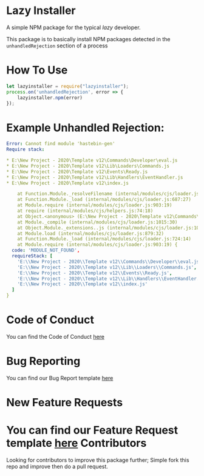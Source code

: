 Lazy Installer
=====
A simple NPM package for the typical *lazy* developer.

This package is to basically install NPM packages detected in the `unhandledRejection` section of a process

How To Use
=====

``` js
let lazyinstaller = require("lazyinstaller");
process.on('unhandledRejection', error => {
    lazyinstaller.npm(error)
});
```

Example Unhandled Rejection:
=====

```yaml
Error: Cannot find module 'hastebin-gen'
Require stack:

* E:\New Project - 2020\Template v12\Commands\Developer\eval.js
* E:\New Project - 2020\Template v12\Lib\Loaders\Commands.js
* E:\New Project - 2020\Template v12\Events\Ready.js
* E:\New Project - 2020\Template v12\Lib\Handlers\EventHandler.js
* E:\New Project - 2020\Template v12\index.js

    at Function.Module._resolveFilename (internal/modules/cjs/loader.js:831:15)
    at Function.Module._load (internal/modules/cjs/loader.js:687:27)
    at Module.require (internal/modules/cjs/loader.js:903:19)
    at require (internal/modules/cjs/helpers.js:74:18)
    at Object.<anonymous> (E:\New Project - 2020\Template v12\Commands\Developer\eval.js:2:18)
    at Module._compile (internal/modules/cjs/loader.js:1015:30)
    at Object.Module._extensions..js (internal/modules/cjs/loader.js:1035:10)
    at Module.load (internal/modules/cjs/loader.js:879:32)
    at Function.Module._load (internal/modules/cjs/loader.js:724:14)
    at Module.require (internal/modules/cjs/loader.js:903:19) {
  code: 'MODULE_NOT_FOUND',
  requireStack: [
    'E:\\New Project - 2020\\Template v12\\Commands\\Developer\\eval.js',
    'E:\\New Project - 2020\\Template v12\\Lib\\Loaders\\Commands.js',
    'E:\\New Project - 2020\\Template v12\\Events\\Ready.js',
    'E:\\New Project - 2020\\Template v12\\Lib\\Handlers\\EventHandler.js',
    'E:\\New Project - 2020\\Template v12\\index.js'
  ]
}
```

Code of Conduct
=====
You can find the Code of Conduct [here](https://github.com/CyberCDN/Lazy-Installer/blob/main/CODE_OF_CONDUCT.md)

Bug Reporting
=====
You can find our Bug Report template [here](https://github.com/CyberCDN/Lazy-Installer/blob/main/.github/ISSUE_TEMPLATE/bug_report.md)

New Feature Requests
===== 
You can find our Feature Request template [here](https://github.com/CyberCDN/Lazy-Installer/blob/main/.github/ISSUE_TEMPLATE/feature_request.md)
Contributors
=====
Looking for contributors to improve this package further;
Simple fork this repo and improve then do a pull request. 
